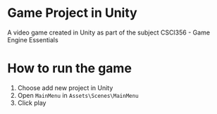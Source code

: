 # Game Project in Unity
A video game created in Unity as part of the subject CSCI356 - Game Engine Essentials

# How to run the game
1. Choose add new project in Unity
2. Open `MainMenu` in `Assets\Scenes\MainMenu`
3. Click play
